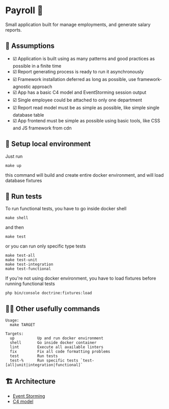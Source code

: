# Payroll 💸

Small application built for manage employments, and generate salary reports.

## 📝 Assumptions

- ☑️ Application is built using as many patterns and good practices as possible in a finite time
- ☑️ Report generating process is ready to run it asynchronously
- ☑️ Framework installation deferred as long as possible, use framework-agnostic approach
- ☑️ App has a basic C4 model and EventStorming session output
- ☑️ Single employee could be attached to only one department 
- ☑️ Report read model must be as simple as possible, like simple single database table
- ☑️ App frontend must be simple as possible using basic tools, like CSS and JS framework from cdn

## 🚀 Setup local environment

Just run

```shell
make up
```

this command will build and create entire docker environment, and will load database fixtures

## 🧪 Run tests

To run functional tests, you have to go inside docker shell

```shell
make shell
```

and then

```shell
make test
```

or you can run only specific type tests

```shell
make test-all
make test-unit
make test-integration
make test-functional
```

If you're not using docker environment, you have to load fixtures before running functional tests

```shell
php bin/console doctrine:fixtures:load
```

## 🧑‍🚀 Other usefully commands

```shell
Usage:
  make TARGET

Targets:
  up          Up and run docker environment
  shell       Go inside docker container
  lint        Execute all available linters
  fix         Fix all code formatting problems
  test        Run tests
  test-%      Run specific tests `test-[all|unit|integration|functional]`

```

## 🏗️ Architecture

- [Event Storming](./docs/EventStorming.md)
- [C4 model](./docs/C4-model.md)
